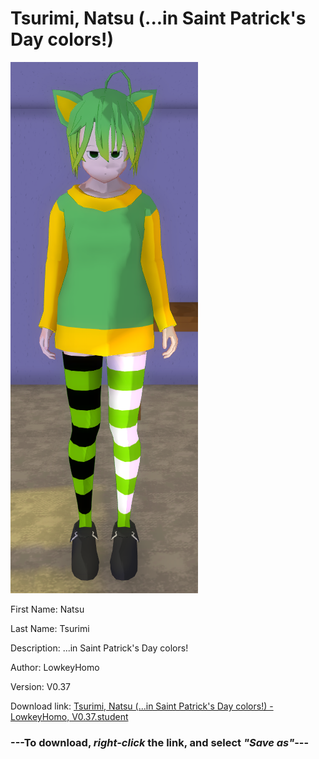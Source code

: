 # Tsurimi, Natsu (...in Saint Patrick's Day colors!)

<img src = "https://raw.githubusercontent.com/Arbiter1223/Daigaku-Gurashi-Custom-Students/master/Students/Files/Tsurimi%2C%20Natsu%20(...in%20Saint%20Patrick's%20Day%20colors!).png">

First Name: Natsu

Last Name: Tsurimi

Description: ...in Saint Patrick's Day colors!

Author: LowkeyHomo

Version: V0.37

Download link: <a href="https://raw.githubusercontent.com/Arbiter1223/Daigaku-Gurashi-Custom-Students/master/Students/Files/Tsurimi%2C%20Natsu%20(...in%20Saint%20Patrick's%20Day%20colors!)%20-%20LowkeyHomo%2C%20V0.37.student">Tsurimi, Natsu (...in Saint Patrick's Day colors!) - LowkeyHomo, V0.37.student</a>

### ---**To download, _right-click_ the link, and select _"Save as"_**---
